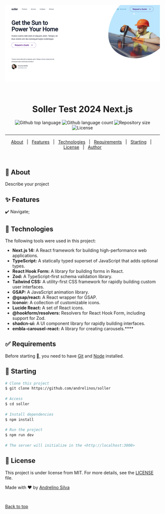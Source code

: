 <div align="center" id="top">
  <img src="./.github/print.png" alt="Soller Test 2024 Next.js" />

  &#xa0;

  <!-- <a href="https://sollertest2024nextjs.netlify.app">Demo</a> -->
</div>

<h1 align="center">Soller Test 2024 Next.js</h1>

<p align="center">
  <img alt="Github top language" src="https://img.shields.io/github/languages/top/andrelinos/soller?color=56BEB8">

  <img alt="Github language count" src="https://img.shields.io/github/languages/count/andrelinos/soller?color=56BEB8">

  <img alt="Repository size" src="https://img.shields.io/github/repo-size/andrelinos/soller?color=56BEB8">

  <img alt="License" src="https://img.shields.io/github/license/andrelinos/soller?color=56BEB8">

</p>

<hr>

<p align="center">
  <a href="#dart-about">About</a> &#xa0; | &#xa0;
  <a href="#sparkles-features">Features</a> &#xa0; | &#xa0;
  <a href="#rocket-technologies">Technologies</a> &#xa0; | &#xa0;
  <a href="#white_check_mark-requirements">Requirements</a> &#xa0; | &#xa0;
  <a href="#checkered_flag-starting">Starting</a> &#xa0; | &#xa0;
  <a href="#memo-license">License</a> &#xa0; | &#xa0;
  <a href="https://github.com/andrelinos" target="_blank">Author</a>
</p>

<br>

## :dart: About ##

Describe your project

## :sparkles: Features ##

:heavy_check_mark: Navigate;

## :rocket: Technologies ##

The following tools were used in this project:

* **Next.js 14:** A React framework for building high-performance web applications.
* **TypeScript:** A statically typed superset of JavaScript that adds optional types.
* **React Hook Form:** A library for building forms in React.
* **Zod:** A TypeScript-first schema validation library.
* **Tailwind CSS:** A utility-first CSS framework for rapidly building custom user interfaces.
* **GSAP:** A JavaScript animation library.
* **@gsap/react:** A React wrapper for GSAP.
* **Iconoir:** A collection of customizable icons.
* **Lucide React:** A set of React icons.
* **@hookform/resolvers:** Resolvers for React Hook Form, including support for Zod.
* **shadcn-ui:** A UI component library for rapidly building interfaces.
* **embla-carousel-react:** A library for creating carousels.****

## :white_check_mark: Requirements ##

Before starting :checkered_flag:, you need to have [Git](https://git-scm.com) and [Node](https://nodejs.org/en/) installed.

## :checkered_flag: Starting ##

```bash
# Clone this project
$ git clone https://github.com/andrelinos/soller

# Access
$ cd soller

# Install dependencies
$ npm install

# Run the project
$ npm run dev

# The server will initialize in the <http://localhost:3000>
```

## :memo: License ##

This project is under license from MIT. For more details, see the [LICENSE](LICENSE.md) file.

Made with :heart: by <a href="https://github.com/andrelinos" target="_blank">Andrelino Silva</a>

&#xa0;

<a href="#top">Back to top</a>
